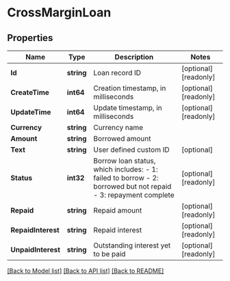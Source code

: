 # CrossMarginLoan

## Properties

Name | Type | Description | Notes
------------ | ------------- | ------------- | -------------
**Id** | **string** | Loan record ID | [optional] [readonly] 
**CreateTime** | **int64** | Creation timestamp, in milliseconds | [optional] [readonly] 
**UpdateTime** | **int64** | Update timestamp, in milliseconds | [optional] [readonly] 
**Currency** | **string** | Currency name | 
**Amount** | **string** | Borrowed amount | 
**Text** | **string** | User defined custom ID | [optional] 
**Status** | **int32** | Borrow loan status, which includes:  - 1: failed to borrow - 2: borrowed but not repaid - 3: repayment complete | [optional] [readonly] 
**Repaid** | **string** | Repaid amount | [optional] [readonly] 
**RepaidInterest** | **string** | Repaid interest | [optional] [readonly] 
**UnpaidInterest** | **string** | Outstanding interest yet to be paid | [optional] [readonly] 

[[Back to Model list]](../README.md#documentation-for-models) [[Back to API list]](../README.md#documentation-for-api-endpoints) [[Back to README]](../README.md)


